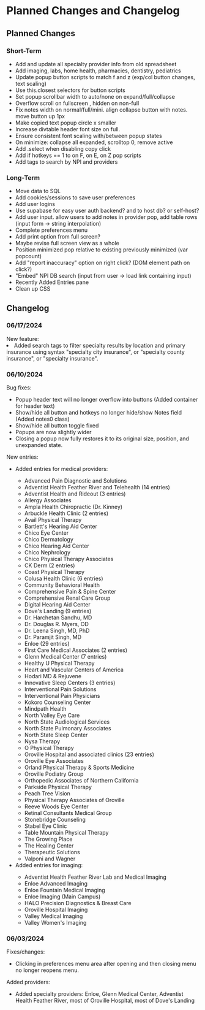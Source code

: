 <h1>Planned Changes and Changelog</h1>

<h2>Planned Changes</h2>

<h3>Short-Term</h3>
<ul>
<li>Add and update all specialty provider info from old spreadsheet</li>
<li>Add imaging, labs, home health, pharmacies, dentistry, pediatrics</li>
<li>Update popup button scripts to match f and z (exp/col button changes, text scaling)</li>
<li>Use this.closest selectors for button scripts</li>
<li>Set popup scrollbar width to auto/none on expand/full/collapse</li>
<li>Overflow scroll on fullscreen , hidden on non-full</li>
<li>Fix notes width on normal/full/mini. align collapse button with notes. move button up 1px</li>
<li>Make copied text popup circle x smaller</li>
<li>Increase divtable header font size on full.</li>
<li>Ensure consistent font scaling with/between popup states</li>
<li>On minimize: collapse all expanded, scrolltop 0, remove active</li>
<li>Add .select when disabling copy click</li>
<li>Add if hotkeys == 1 to on F, on E, on Z pop scripts</li>
<li>Add tags to search by NPI and providers</li>
</ul>

<h3>Long-Term</h3>
<ul>
<li>Move data to SQL</li>
<li>Add cookies/sessions to save user preferences</li>
<li>Add user logins</li>
<li>Use supabase for easy user auth backend? and to host db? or self-host?</li>
<li>Add user input. allow users to add notes in provider pop, add table rows (input form -> string interpolation)</li>
<li>Complete preferences menu</li>
<li>Add print option from full screen?</li>
<li>Maybe revise full screen view as a whole</li>
<li>Position minimized pop relative to existing previously minimized (var popcount)</li>
<li>Add "report inaccuracy" option on right click? (DOM element path on click?)</li>
<li>"Embed" NPI DB search (input from user -> load link containing input)</li>
<li>Recently Added Entries pane</li>
<li>Clean up CSS</li>
</ul>

<h2>Changelog</h2>

<h3>06/17/2024</h3>
New feature:
<li>Added search tags to filter specialty results by location and primary insurance using syntax "specialty city insurance", or "specialty county insurance", or "specialty insurance".</li>

<h3>06/10/2024</h3>
Bug fixes:
<ul>
<li>Popup header text will no longer overflow into buttons (Added container for header text)</li>
<li>Show/hide all button and hotkeys no longer hide/show Notes field (Added notes0 class)</li>
<li>Show/hide all button toggle fixed</li>
<li>Popups are now slightly wider</li>
<li>Closing a popup now fully restores it to its original size, position, and unexpanded state.
</ul>
New entries:
<ul>
<li>Added entries for medical providers:</li>
<ul>
<li>Advanced Pain Diagnostic and Solutions</li>
<li>Adventist Health Feather River and Telehealth (14 entries)</li>
<li>Adventist Health and Rideout (3 entries)</li>
<li>Allergy Associates</li>
<li>Ampla Health Chiropractic (Dr. Kinney)</li>
<li>Arbuckle Health Clinic (2 entries)</li>
<li>Avail Physical Therapy</li>
<li>Bartlett's Hearing Aid Center</li>
<li>Chico Eye Center</li>
<li>Chico Dermatology</li>
<li>Chico Hearing Aid Center</li>
<li>Chico Nephrology</li>
<li>Chico Physical Therapy Associates</li>
<li>CK Derm (2 entries)</li>
<li>Coast Physical Therapy</li>
<li>Colusa Health Clinic (6 entries)</li>
<li>Community Behavioral Health</li>
<li>Comprehensive Pain & Spine Center</li>
<li>Comprehensive Renal Care Group</li>
<li>Digital Hearing Aid Center</li>
<li>Dove's Landing (9 entries)</li>
<li>Dr. Harchetan Sandhu, MD</li>
<li>Dr. Douglas R. Myers, OD</li>
<li>Dr. Leena Singh, MD, PhD</li>
<li>Dr. Paramjit Singh, MD</li>
<li>Enloe (29 entries)</li>
<li>First Care Medical Associates (2 entries)</li>
<li>Glenn Medical Center (7 entries)</li>
<li>Healthy U Physical Therapy</li>
<li>Heart and Vascular Centers of America</li>
<li>Hodari MD & Rejuvene</li>
<li>Innovative Sleep Centers (3 entries)</li>
<li>Interventional Pain Solutions</li>
<li>Interventional Pain Physicians</li>
<li>Kokoro Counseling Center</li>
<li>Mindpath Health</li>
<li>North Valley Eye Care</li>
<li>North State Audiological Services</li>
<li>North State Pulmonary Associates</li>
<li>North State Sleep Center</li>
<li>Nysa Therapy</li>
<li>O Physical Therapy</li>
<li>Oroville Hospital and associated clinics (23 entries)</li>
<li>Oroville Eye Associates</li>
<li>Orland Physical Therapy & Sports Medicine</li>
<li>Oroville Podiatry Group</li>
<li>Orthopedic Associates of Northern California</li>
<li>Parkside Physical Therapy</li>
<li>Peach Tree Vision</li>
<li>Physical Therapy Associates of Oroville</li>
<li>Reeve Woods Eye Center</li>
<li>Retinal Consultants Medical Group</li>
<li>Stonebridge Counseling</li>
<li>Stabel Eye Clinic</li>
<li>Table Mountain Physical Therapy</li>
<li>The Growing Place</li>
<li>The Healing Center</li>
<li>Therapeutic Solutions</li>
<li>Valponi and Wagner</li>
</ul>

<li>Added entries for imaging:</li>
<ul>
<li>Adventist Health Feather River Lab and Medical Imaging</li>
<li>Enloe Advanced Imaging</li>
<li>Enloe Fountain Medical Imaging</li>
<li>Enloe Imaging (Main Campus)</li>
<li>HALO Precision Diagnostics & Breast Care</li>
<li>Oroville Hospital Imaging</li>
<li>Valley Medical Imaging</li>
<li>Valley Women's Imaging</li>
</ul>
</ul>

<h3>06/03/2024</h3>
Fixes/changes:
<ul>
<li>Clicking in preferences menu area after opening and then closing menu no longer reopens menu.</li>
</ul>
Added providers:
<ul>
<li>Added specialty providers: Enloe, Glenn Medical Center, Adventist Health Feather River, most of Oroville Hospital, most of Dove's Landing</li>
</ul>
